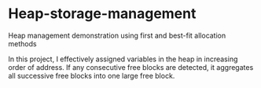 # Heap-storage-management
Heap management demonstration using first and best-fit allocation methods

In this project, I effectively assigned variables in the heap in increasing order of address. If any consecutive free blocks are detected, it aggregates all successive free blocks into one large free block.
